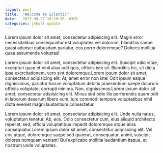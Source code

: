 ```yaml
---
layout: post
title:  "Welcome to Eclectic"
date:   2017-08-27 16:20:20 -0300
categories: jekyll update
---
```


Lorem ipsum dolor sit amet, consectetur adipisicing elit. Magni error necessitatibus consequuntur est voluptates vel dolorum, blanditiis saepe quasi adipisci quibusdam pariatur, eos porro doloremque? Dolores mollitia quae assumenda voluptas!

Lorem ipsum dolor sit amet, consectetur adipisicing elit. Suscipit odio vitae, excepturi quae et nihil alias odit quis, officiis iste sit. Blanditiis hic, sit dicta ipsa exercitationem, vero sint doloremque.Lorem ipsum dolor sit amet, consectetur adipisicing elit. At, amet error non iste! Odit ipsum eaque dignissimos, pariatur harum voluptatum debitis praesentium saepe dolorum officiis voluptate, corrupti minima. Non, dignissimos.Lorem ipsum dolor sit amet, consectetur adipisicing elit. Minus sint odio illo perferendis quam odit in laborum deserunt libero eum, iure commodi tempore voluptatibus nihil dicta eveniet magni laudantium 
consectetur.

Lorem ipsum dolor sit amet, consectetur adipisicing elit. Unde nulla natus, voluptatum tenetur. Ab, eos. Odio consectetur cum, eius aliquid architecto repellat, sed, officia voluptatibus impedit doloremque atque alias consequatur.Lorem ipsum dolor sit amet, consectetur adipisicing elit. Vel eos atque, doloremque saepe sed quaerat, consequatur, animi, suscipit dolores numquam veniam! Qui explicabo mollitia laudantium itaque, et nostrum unde voluptates.